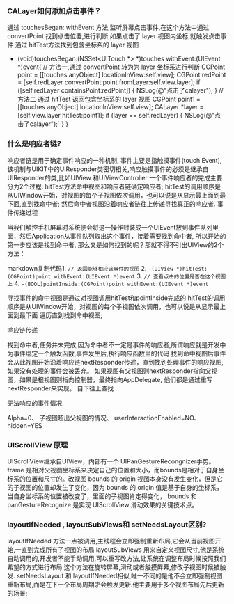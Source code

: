 ### CALayer如何添加点击事件？
通过 touchesBegan: withEvent 方法,监听屏幕点击事件,在这个方法中通过 convertPoint 找到点击位置,进行判断,如果点击了 layer 视图内坐标,就触发点击事件
通过 hitTest方法找到包含坐标系的 layer 视图

  - (void)touchesBegan:(NSSet<UITouch *> *)touches withEvent:(UIEvent *)event{
  // 方法一,通过 convertPoint 转为为 layer 坐标系进行判断
  CGPoint point = [[touches anyObject] locationInView:self.view];
  CGPoint redPoint = [self.redLayer convertPoint:point fromLayer:self.view.layer];
  if ([self.redLayer containsPoint:redPoint]) {
     NSLog(@"点击了calayer");
  }
 // 方法二 通过 hitTest 返回包含坐标系的 layer 视图
  CGPoint point1 = [[touches anyObject] locationInView:self.view];
  CALayer *layer = [self.view.layer hitTest:point1];
  if (layer == self.redLayer) {
      NSLog(@"点击了calayer");`
    }
  }


### 什么是响应者链?
响应者链是用于确定事件响应的一种机制, 事件主要是指触摸事件(touch Event),该机制与UIKIT中的UIResponder类密切相关,响应触摸事件的必须是继承自UIResponder的类,比如UIView 和UIViewController
一个事件响应者的完成主要分为2个过程: hitTest方法命中视图和响应者链确定响应者; hitTest的调用顺序是从UIWindow开始，对视图的每个子视图依次调用，也可以说是从显示最上面到最下面,直到找命中者; 然后命中者视图沿着响应者链往上传递寻找真正的响应者.
事件传递过程

当我们触控手机屏幕时系统便会将这一操作封装成一个UIEvent放到事件队列里面，然后Application从事件队列取出这个事件，接着需要找到命中者, 所以开始的第一步应该是找到命中者, 那么又是如何找到的呢？那就不得不引出UIView的2个方法：

markdown复制代码1.  `// 返回能够相应该事件的视图`
2.  `-(UIView *)hitTest:(CGPoint)point withEvent:(UIEvent *)event`
3.  `// 查看点击的位置是否在这个视图上`
4.  `-(BOOL)pointInside:(CGPoint)point withEvent:(UIEvent *)event`


寻找事件的命中视图是通过对视图调用hitTest和pointInside完成的 hitTest的调用顺序是从UIWindow开始，对视图的每个子视图依次调用，也可以说是从显示最上面到最下面 遍历直到找到命中视图;

响应链传递

找到命中者,任务并未完成,因为命中者不一定是事件的响应者,所谓响应就是开发中为事件绑定一个触发函数,事件发生后,执行响应函数里的代码
找到命中视图后事件会从此视图开始沿着响应链nextResponder传递，直到找到处理事件的响应视图,如果没有处理的事件会被丢弃。
如果视图有父视图则nextResponder指向父视图，如果是根视图则指向控制器，最终指向AppDelegate, 他们都是通过重写nextResponder来实现。
自下往上查找

无法响应的事件情况

Alpha=0、
子视图超出父视图的情况、
userInteractionEnabled=NO、
hidden=YES

### UIScrollView 原理

UIScrollView继承自UIView，内部有一个 UIPanGestureRecongnizer手势。 frame 是相对父视图坐标系来决定自己的位置和大小，而bounds是相对于自身坐标系的位置和尺寸的。改视图 bounds 的 origin 视图本身没有发生变化，但是它的子视图的位置却发生了变化，因为 bounds 的 origin 值是基于自身的坐标系，当自身坐标系的位置被改变了，里面的子视图肯定得变化， bounds 和 panGestureRecognize 是实现 UIScrollView 滑动效果的关键技术点。

###  layoutIfNeeded , layoutSubViews和 setNeedsLayout区别?

layoutIfNeeded 方法一点被调用,主线程会立即强制重新布局,它会从当前视图开始,一直到完成所有子视图的布局
layoutSubViews 用来自定义视图尺寸,他是系统自动调用的,开发者不能手动调用,可以重写改方法,让系统在调整布局时候按照我们希望的方式进行布局.这个方法在旋转屏幕,滑动或者触摸屏幕,修改子视图时候被触发.
setNeedsLayout 和 layoutIfNeeded相似,唯一不同的是他不会立即强制视图重新布局,而是在下一个布局周期才会触发更新.他主要用于多个视图布局先后更新的场景;
